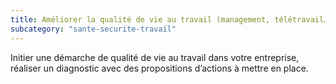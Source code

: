 ```yaml
---
title: Améliorer la qualité de vie au travail (management, télétravail…)
subcategory: "sante-securite-travail"
---
```


Initier une démarche de qualité de vie au travail dans votre entreprise, réaliser un diagnostic avec des propositions d’actions à mettre en place.
